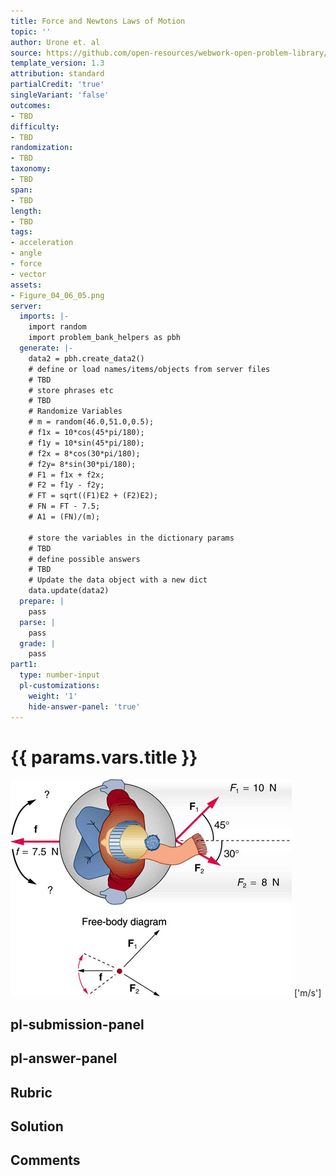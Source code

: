 ```yaml
---
title: Force and Newtons Laws of Motion
topic: ''
author: Urone et. al
source: https://github.com/open-resources/webwork-open-problem-library/tree/master/Contrib/BrockPhysics/College_Physics_Urone/4.Dynamics_Force_and_Newtons_Laws_of_Motion/Problem_Solving_Strategies/NU_U17-04-06-009.pg
template_version: 1.3
attribution: standard
partialCredit: 'true'
singleVariant: 'false'
outcomes:
- TBD
difficulty:
- TBD
randomization:
- TBD
taxonomy:
- TBD
span:
- TBD
length:
- TBD
tags:
- acceleration
- angle
- force
- vector
assets:
- Figure_04_06_05.png
server:
  imports: |-
    import random
    import problem_bank_helpers as pbh
  generate: |-
    data2 = pbh.create_data2()
    # define or load names/items/objects from server files
    # TBD
    # store phrases etc
    # TBD
    # Randomize Variables
    # m = random(46.0,51.0,0.5);
    # f1x = 10*cos(45*pi/180);
    # f1y = 10*sin(45*pi/180);
    # f2x = 8*cos(30*pi/180);
    # f2y= 8*sin(30*pi/180);
    # F1 = f1x + f2x;
    # F2 = f1y - f2y;
    # FT = sqrt((F1)E2 + (F2)E2);
    # FN = FT - 7.5;
    # A1 = (FN)/(m);

    # store the variables in the dictionary params
    # TBD
    # define possible answers
    # TBD
    # Update the data object with a new dict
    data.update(data2)
  prepare: |
    pass
  parse: |
    pass
  grade: |
    pass
part1:
  type: number-input
  pl-customizations:
    weight: '1'
    hide-answer-panel: 'true'
---
```


# {{ params.vars.title }} 

![Forces on Sled](Figure_04_06_05.png)
['m/s']

## pl-submission-panel 


## pl-answer-panel 


## Rubric 


## Solution 


## Comments 


